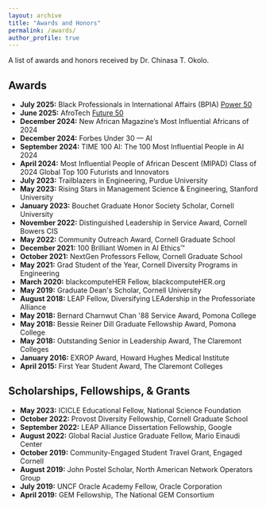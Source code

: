 ```yaml
---
layout: archive
title: "Awards and Honors"
permalink: /awards/
author_profile: true
---
```

A list of awards and honors received by Dr. Chinasa T. Okolo.

## Awards
* **July 2025:** Black Professionals in International Affairs (BPIA) [Power 50](https://iabpia.org/awards)
* **June 2025:** AfroTech [Future 50](https://afrotech.com/future-50)
* **December 2024:** New African Magazine’s Most Influential Africans of 2024
* **December 2024:** Forbes Under 30 — AI 
* **September 2024:** TIME 100 AI: The 100 Most Influential People in AI 2024
* **April 2024:** Most Influential People of African Descent (MIPAD) Class of 2024 Global Top 100 Futurists and Innovators
* **July 2023:** Trailblazers in Engineering, Purdue University
* **May 2023:** Rising Stars in Management Science & Engineering, Stanford University
* **January 2023:** Bouchet Graduate Honor Society Scholar, Cornell University
* **November 2022:** Distinguished Leadership in Service Award, Cornell Bowers CIS
* **May 2022:** Community Outreach Award, Cornell Graduate School
* **December 2021:** 100 Brilliant Women in AI Ethics™ 
* **October 2021:** NextGen Professors Fellow, Cornell Graduate School
* **May 2021:** Grad Student of the Year, Cornell Diversity Programs in Engineering 
* **March 2020:** blackcomputeHER Fellow, blackcomputeHER.org  
* **May 2019:** Graduate Dean's Scholar, Cornell University  
* **August 2018:** LEAP Fellow, Diversifying LEAdership in the Professoriate Alliance  
* **May 2018:** Bernard Charnwut Chan '88 Service Award, Pomona College 
* **May 2018:** Bessie Reiner Dill Graduate Fellowship Award, Pomona College  
* **May 2018:** Outstanding Senior in Leadership Award, The Claremont Colleges  
* **January 2016:** EXROP Award, Howard Hughes Medical Institute 
* **April 2015:** First Year Student Award, The Claremont Colleges

## Scholarships, Fellowships, & Grants 
* **May 2023:** ICICLE Educational Fellow, National Science Foundation
* **October 2022:** Provost Diversity Fellowship, Cornell Graduate School
* **September 2022:** LEAP Alliance Dissertation Fellowship, Google
* **August 2022:** Global Racial Justice Graduate Fellow, Mario Einaudi Center
* **October 2019:** Community-Engaged Student Travel Grant, Engaged Cornell  
* **August 2019:** John Postel Scholar, North American Network Operators Group  
* **July 2019:** UNCF Oracle Academy Fellow, Oracle Corporation
* **April 2019:** GEM Fellowship, The National GEM Consortium 
